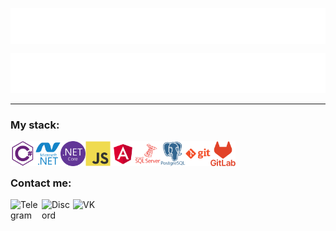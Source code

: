 <p align="center">
  <img align="center" alt="name" src="name.svg"/>
<p/>

<p align="center">
  <img alt="developer" src="experience.svg"/>
<p/>

---

### My stack:

<img align="left" alt="Sharp" width="40px" src="https://raw.githubusercontent.com/devicons/devicon/6910f0503efdd315c8f9b858234310c06e04d9c0/icons/csharp/csharp-line.svg"/>
<img align="left" alt="DotNet" width="40px" src="https://raw.githubusercontent.com/devicons/devicon/6910f0503efdd315c8f9b858234310c06e04d9c0/icons/dot-net/dot-net-plain-wordmark.svg"/>
<img align="left" alt="DotNetCore" width="40px" src="https://raw.githubusercontent.com/devicons/devicon/6910f0503efdd315c8f9b858234310c06e04d9c0/icons/dotnetcore/dotnetcore-original.svg"/>
<img align="left" alt="JavaScript" width="40px" src="https://raw.githubusercontent.com/devicons/devicon/6910f0503efdd315c8f9b858234310c06e04d9c0/icons/javascript/javascript-original.svg"/>
<img align="left" alt="Angular" width="40px" src="https://raw.githubusercontent.com/devicons/devicon/6910f0503efdd315c8f9b858234310c06e04d9c0/icons/angular/angular-original.svg"/>
<img align="left" alt="MSSql" width="40px" src="https://raw.githubusercontent.com/devicons/devicon/6910f0503efdd315c8f9b858234310c06e04d9c0/icons/microsoftsqlserver/microsoftsqlserver-plain-wordmark.svg"/>
<img align="left" alt="PostgreSql" width="40px" src="https://raw.githubusercontent.com/devicons/devicon/6910f0503efdd315c8f9b858234310c06e04d9c0/icons/postgresql/postgresql-plain-wordmark.svg"/>
<img align="left" alt="Git" width="40px" src="https://raw.githubusercontent.com/devicons/devicon/6910f0503efdd315c8f9b858234310c06e04d9c0/icons/git/git-plain-wordmark.svg"/>
<img align="left" alt="GitLab" width="40px" src="https://raw.githubusercontent.com/devicons/devicon/6910f0503efdd315c8f9b858234310c06e04d9c0/icons/gitlab/gitlab-plain-wordmark.svg"/>

<br/>
<br/>

### Contact me:

[<img align="left" alt="Telegram" width="50px" src="https://img.icons8.com/?size=512&id=l7PLniR__Vsn&format=png"/>](https://t.me/brusdamson)
[<img align="left" alt="Discord" width="50px" src="https://img.icons8.com/?size=512&id=zdrZ4QdvVaBZ&format=png"/>](https://discordapp.com/users/344885414886113280)
[<img align="left" alt="VK" width="50px" src="https://img.icons8.com/?size=512&id=isk6POTtuEAp&format=png"/>](https://vk.com/dngdryde)

<br/>
<br/>
